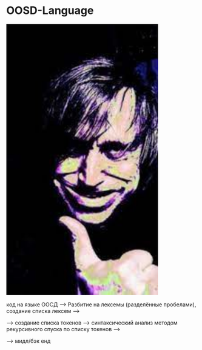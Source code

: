 # OOSD-Language 

<img src="./readme_src/Svetlolikiy.jpeg" width="400"/>

код на языке ООСД --> Разбитие на лексемы (разделённые пробелами), создание списка лексем -->

--> создание списка токенов --> синтаксический анализ методом рекурсивного спуска по списку токенов -->

--> мидл/бэк енд 